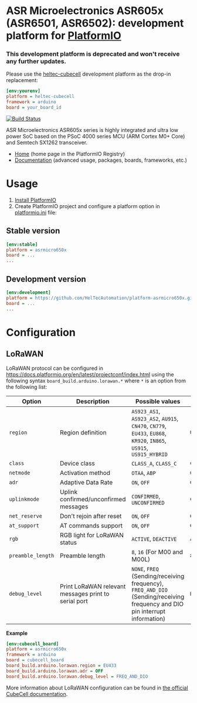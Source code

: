 # ASR Microelectronics ASR605x (ASR6501, ASR6502): development platform for [PlatformIO](https://platformio.org)

### This development platform is deprecated and won't receive any further updates.

Please use the [heltec-cubecell](https://github.com/HelTecAutomation/platform-heltec-cubecell) development platform as the drop-in replacement:

```ini
[env:yourenv]
platform = heltec-cubecell
framework = arduino
board = your_board_id
```

[![Build Status](https://github.com/HelTecAutomation/platform-asrmicro650x/workflows/Examples/badge.svg)](https://github.com/HelTecAutomation/platform-asrmicro650x/actions)

ASR Microelectronics ASR605x series is highly integrated and ultra low power SoC based on the PSoC 4000 series MCU (ARM Cortex M0+ Core) and Semtech SX1262 transceiver.

* [Home](https://registry.platformio.org/platforms/heltecautomation/asrmicro650x) (home page in the PlatformIO Registry)
* [Documentation](https://docs.platformio.org/page/platforms/asrmicro650x.html) (advanced usage, packages, boards, frameworks, etc.)

# Usage

1. [Install PlatformIO](https://platformio.org)
2. Create PlatformIO project and configure a platform option in [platformio.ini](https://docs.platformio.org/page/projectconf.html) file:

## Stable version

```ini
[env:stable]
platform = asrmicro650x
board = ...
...
```

## Development version

```ini
[env:development]
platform = https://github.com/HelTecAutomation/platform-asrmicro650x.git
board = ...
...
```

# Configuration

## LoRaWAN

LoRaWAN protocol can be configured in https://docs.platformio.org/en/latest/projectconf/index.html using the following syntax
``board_build.arduino.lorawan.*`` where ``*`` is an option from the following list:

| Option      | Description | Possible values | Default |
| ----------- | ----------- | --------------- | ------- |
| ``region`` | Region definition | ``AS923_AS1``, ``AS923_AS2``, ``AU915``, ``CN470``, ``CN779``, ``EU433``, ``EU868``, ``KR920``, ``IN865``, ``US915``, ``US915_HYBRID`` | ``US915`` |
| ``class`` | Device class | ``CLASS_A``, ``CLASS_C`` | ``CLASS_A`` |
| ``netmode`` | Activation method | ``OTAA``, ``ABP`` | ``OTAA`` |
| ``adr`` | Adaptive Data Rate | ``ON``, ``OFF`` | ``ON`` |
| ``uplinkmode`` | Uplink confirmed/unconfirmed messages | ``CONFIRMED``, ``UNCONFIRMED`` | ``CONFIRMED`` |
| ``net_reserve`` | Don't rejoin after reset | ``ON``, ``OFF`` | ``OFF`` |
| ``at_support`` | AT commands support | ``ON``, ``OFF`` | ``ON`` |
| ``rgb`` | RGB light for LoRaWAN status | ``ACTIVE``, ``DEACTIVE`` | ``ACTIVE`` |
| ``preamble_length`` | Preamble length | ``8``, ``16`` (For M00 and M00L) | ``8`` |
| ``debug_level`` | Print LoRaWAN relevant messages print to serial port | ``NONE``, ``FREQ`` (Sending/receiving frequency), ``FREQ_AND_DIO`` (Sending/receiving frequency and DIO pin interrupt information) | ``NONE`` |


**Example**

```ini
[env:cubecell_board]
platform = asrmicro650x
framework = arduino
board = cubecell_board
board_build.arduino.lorawan.region = EU433
board_build.arduino.lorawan.adr = OFF
board_build.arduino.lorawan.debug_level = FREQ_AND_DIO
```

More information about LoRaWAN configuration can be found in
[the official CubeCell documentation](https://heltec-automation-docs.readthedocs.io/en/latest/cubecell/index.html).
